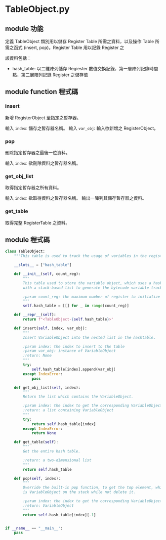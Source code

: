 # TableObject.py

## module 功能
定義 TableObject 類別用以儲存 Register Table 所需之資料，以及操作 Table 所需之函式 (insert, pop)，Register Table 用以記錄 Register 之

該資料包括：

- hash_table: 以二維陣列儲存 Regiester 數值交換記錄，第一層陣列記錄時間點，第二層陣列記錄 Register 之儲存值

## module function 程式碼
### insert
新增 RegisterObject 至指定之暫存器。

輸入 `index`: 儲存之暫存器名稱。
輸入 `var_obj`: 輸入欲新增之 RegisterObject。

### pop
刪除指定暫存器之最後一位資料。

輸入 `index`: 欲刪除資料之暫存器名稱。

### get_obj_list
取得指定暫存器之所有資料。

輸入 `index`: 欲取得資料之暫存器名稱。
輸出一陣列其儲存暫存器之資料。

### get_table
取得完整 RegisterTable 之資料。


## module 程式碼

```python
class TableObject:
    """This table is used to track the usage of variables in the register"""

    __slots__ = ["hash_table"]

    def __init__(self, count_reg):
        """
        This table used to store the variable object, which uses a hash table
        with a stack-based list to generate the bytecode variable tracker table.

        :param count_reg: the maximum number of register to initialize
        """
        self.hash_table = [[] for _ in range(count_reg)]

    def __repr__(self):
        return f"<TableObject-{self.hash_table}>"

    def insert(self, index, var_obj):
        """
        Insert VariableObject into the nested list in the hashtable.

        :param index: the index to insert to the table
        :param var_obj: instance of VariableObject
        :return: None
        """
        try:
            self.hash_table[index].append(var_obj)
        except IndexError:
            pass

    def get_obj_list(self, index):
        """
        Return the list which contains the VariableObject.

        :param index: the index to get the corresponding VariableObject
        :return: a list containing VariableObject
        """
        try:
            return self.hash_table[index]
        except IndexError:
            return None

    def get_table(self):
        """
        Get the entire hash table.

        :return: a two-dimensional list
        """
        return self.hash_table

    def pop(self, index):
        """
        Override the built-in pop function, to get the top element, which
        is VariableObject on the stack while not delete it.

        :param index: the index to get the corresponding VariableObject
        :return: VariableObject
        """
        return self.hash_table[index][-1]


if __name__ == "__main__":
    pass

```